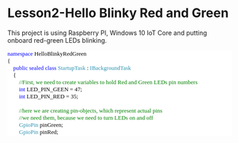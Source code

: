 # Lesson2-Hello Blinky Red and Green
This project is using Raspberry PI, Windows 10 IoT Core and putting onboard red-green LEDs blinking.

<pre style="font-family:Consolas;font-size:13;color:black;background:white;"><span style="color:blue;">namespace</span>&nbsp;HelloBlinkyRedGreen
{
&nbsp;&nbsp;&nbsp;&nbsp;<span style="color:blue;">public</span>&nbsp;<span style="color:blue;">sealed</span>&nbsp;<span style="color:blue;">class</span>&nbsp;<span style="color:#2b91af;">StartupTask</span>&nbsp;:&nbsp;<span style="color:#2b91af;">IBackgroundTask</span>
&nbsp;&nbsp;&nbsp;&nbsp;{
&nbsp;&nbsp;&nbsp;&nbsp;&nbsp;&nbsp;&nbsp;&nbsp;<span style="color:green;">//First,&nbsp;we&nbsp;need&nbsp;to&nbsp;create&nbsp;variables&nbsp;to&nbsp;hold&nbsp;Red&nbsp;and&nbsp;Green&nbsp;LEDs&nbsp;pin&nbsp;numbers</span>
&nbsp;&nbsp;&nbsp;&nbsp;&nbsp;&nbsp;&nbsp;&nbsp;<span style="color:blue;">int</span>&nbsp;LED_PIN_GEEN&nbsp;=&nbsp;47;
&nbsp;&nbsp;&nbsp;&nbsp;&nbsp;&nbsp;&nbsp;&nbsp;<span style="color:blue;">int</span>&nbsp;LED_PIN_RED&nbsp;=&nbsp;35;
 
&nbsp;&nbsp;&nbsp;&nbsp;&nbsp;&nbsp;&nbsp;&nbsp;<span style="color:green;">//here&nbsp;we&nbsp;are&nbsp;creating&nbsp;pin-objects,&nbsp;which&nbsp;represent&nbsp;actual&nbsp;pins</span>
&nbsp;&nbsp;&nbsp;&nbsp;&nbsp;&nbsp;&nbsp;&nbsp;<span style="color:green;">//we&nbsp;need&nbsp;them,&nbsp;because&nbsp;we&nbsp;need&nbsp;to&nbsp;turn&nbsp;LEDs&nbsp;on&nbsp;and&nbsp;off&nbsp;</span>
&nbsp;&nbsp;&nbsp;&nbsp;&nbsp;&nbsp;&nbsp;&nbsp;<span style="color:#2b91af;">GpioPin</span>&nbsp;pinGreen;
&nbsp;&nbsp;&nbsp;&nbsp;&nbsp;&nbsp;&nbsp;&nbsp;<span style="color:#2b91af;">GpioPin</span>&nbsp;pinRed;</pre>